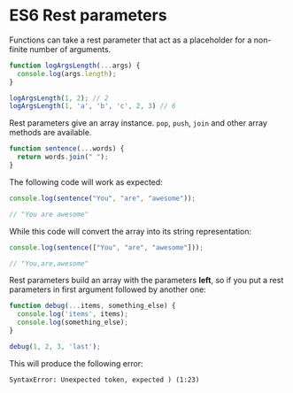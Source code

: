 # ES6 Rest parameters

Functions can take a rest parameter that act as a placeholder for a non-finite number of arguments.

```javascript
function logArgsLength(...args) {
  console.log(args.length);
}

logArgsLength(1, 2); // 2
logArgsLength(1, 'a', 'b', 'c', 2, 3) // 6
```

Rest parameters give an array instance. `pop`, `push`, `join` and other array methods are available.

```javascript
function sentence(...words) {
  return words.join(" ");
}
```

The following code will work as expected:

```javascript
console.log(sentence("You", "are", "awesome"));

// "You are awesome"
```

While this code will convert the array into its string representation:

```javascript
console.log(sentence(["You", "are", "awesome"]));

// "You,are,awesome"
```

Rest parameters build an array with the parameters **left**, so if you put a rest parameters in first argument followed by another one:

```javascript
function debug(...items, something_else) {
  console.log('items', items);
  console.log(something_else);
}

debug(1, 2, 3, 'last');
```

This will produce the following error:

```
SyntaxError: Unexpected token, expected ) (1:23)
```
